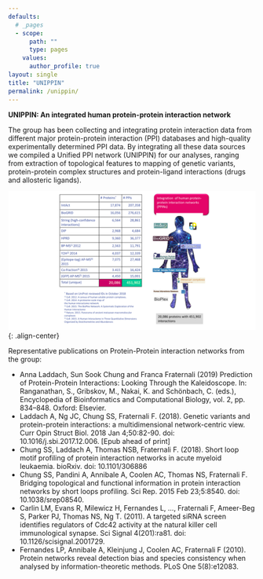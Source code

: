 ```yaml
---
defaults:
  # _pages
  - scope:
      path: ""
      type: pages
    values:
      author_profile: true
layout: single
title: "UNIPPIN"
permalink: /unippin/
---
```


**UNIPPIN: An integrated human protein-protein interaction network**

The group has been collecting and integrating protein interaction data from different major protein-protein interaction (PPI) databases and high-quality experimentally determined PPI data. By integrating all these data sources we compiled a Unified PPI network (UNIPPIN)  for our analyses, ranging from extraction of topological features to mapping of genetic variants, protein-protein complex structures and protein-ligand interactions (drugs and allosteric ligands).

![image-center](/assets/images/UNIPPINSummary.png ){: .align-center}

Representative publications on Protein-Protein interaction networks from the group:

* Anna Laddach, Sun Sook Chung and Franca Fraternali (2019) Prediction of Protein-Protein Interactions: Looking Through the Kaleidoscope. In: Ranganathan, S., Gribskov, M., Nakai, K. and Schönbach, C. (eds.), Encyclopedia of Bioinformatics and Computational Biology, vol. 2, pp. 834–848. Oxford: Elsevier.
* Laddach A, Ng JC, Chung SS, Fraternali F. (2018). Genetic variants and protein-protein interactions: a multidimensional network-centric view. Curr Opin Struct Biol. 2018 Jan 4;50:82-90. doi: 10.1016/j.sbi.2017.12.006. [Epub ahead of print]
* Chung SS, Laddach A, Thomas NSB,  Fraternali F. (2018). Short loop motif profiling of protein interaction networks in acute myeloid leukaemia. bioRxiv. doi: 10.1101/306886
* Chung SS, Pandini A, Annibale A, Coolen AC, Thomas NS, Fraternali F. Bridging topological and functional information in protein interaction networks by short loops profiling. Sci Rep. 2015 Feb 23;5:8540. doi: 10.1038/srep08540.
* Carlin LM, Evans R, Milewicz H, Fernandes L, …, Fraternali F, Ameer-Beg S, Parker PJ, Thomas NS, Ng T. (2011). A targeted siRNA screen identifies regulators of Cdc42 activity at the natural killer cell immunological synapse. Sci Signal 4(201):ra81. doi: 10.1126/scisignal.2001729.
* Fernandes LP, Annibale A, Kleinjung J, Coolen AC, Fraternali F (2010). Protein networks reveal detection bias and species consistency when analysed by information-theoretic methods. PLoS One 5(8):e12083.

